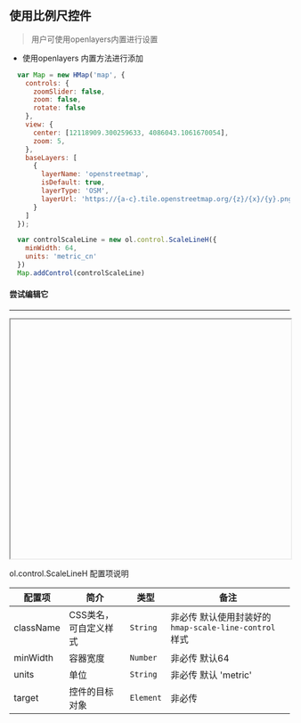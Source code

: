 ## 使用比例尺控件

> 用户可使用openlayers内置进行设置

* 使用openlayers 内置方法进行添加

```javascript
  var Map = new HMap('map', {
    controls: {
      zoomSlider: false,
      zoom: false,
      rotate: false
    },
    view: {
      center: [12118909.300259633, 4086043.1061670054],
      zoom: 5,
    },
    baseLayers: [
      {
        layerName: 'openstreetmap',
        isDefault: true,
        layerType: 'OSM',
        layerUrl: 'https://{a-c}.tile.openstreetmap.org/{z}/{x}/{y}.png'
      }
    ]
  });

  var controlScaleLine = new ol.control.ScaleLineH({
    minWidth: 64,
    units: 'metric_cn'
  })
  Map.addControl(controlScaleLine)
```

#### 尝试编辑它
---
<iframe width="100%" height="430"></iframe>

ol.control.ScaleLineH 配置项说明

| 配置项 | 简介 | 类型 | 备注 |
| --- | --- |--- | --- |
| className | CSS类名，可自定义样式 | `String` | 非必传 默认使用封装好的 ```hmap-scale-line-control``` 样式 |
| minWidth | 容器宽度 | `Number` | 非必传 默认64|
| units	 | 单位 | `String` | 非必传 默认 'metric'|
| target | 控件的目标对象 | `Element` | 非必传 |
